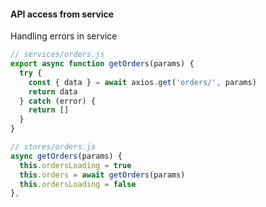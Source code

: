 #### API access from service

Handling errors in service

```js
// services/orders.js
export async function getOrders(params) {
  try {
    const { data } = await axios.get('orders/', params)
    return data
  } catch (error) {
    return []
  }
}
```

```js
// stores/orders.js
async getOrders(params) {
  this.ordersLoading = true
  this.orders = await getOrders(params)
  this.ordersLoading = false
},
```


<aside class="notes">
</aside>
